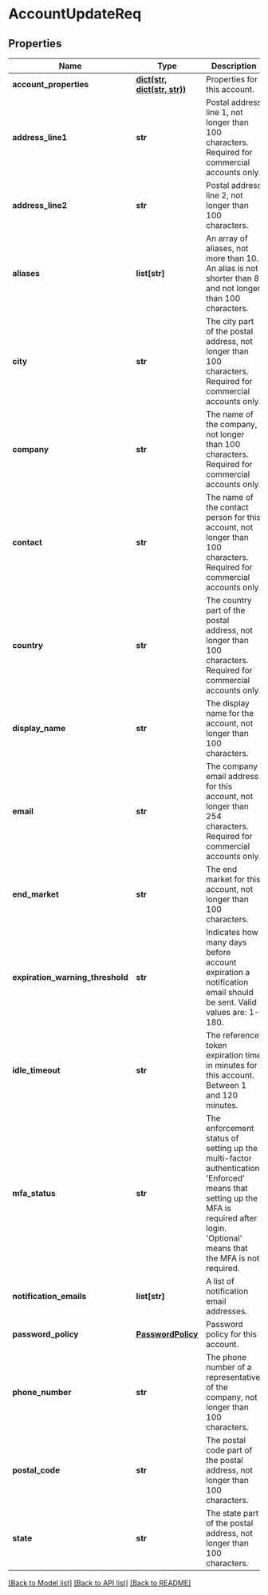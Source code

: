 # AccountUpdateReq

## Properties
Name | Type | Description | Notes
------------ | ------------- | ------------- | -------------
**account_properties** | [**dict(str, dict(str, str))**](dict.md) | Properties for this account. | [optional] 
**address_line1** | **str** | Postal address line 1, not longer than 100 characters. Required for commercial accounts only. | [optional] 
**address_line2** | **str** | Postal address line 2, not longer than 100 characters. | [optional] 
**aliases** | **list[str]** | An array of aliases, not more than 10. An alias is not shorter than 8 and not longer than 100 characters. | [optional] 
**city** | **str** | The city part of the postal address, not longer than 100 characters. Required for commercial accounts only. | [optional] 
**company** | **str** | The name of the company, not longer than 100 characters. Required for commercial accounts only. | [optional] 
**contact** | **str** | The name of the contact person for this account, not longer than 100 characters. Required for commercial accounts only. | [optional] 
**country** | **str** | The country part of the postal address, not longer than 100 characters. Required for commercial accounts only. | [optional] 
**display_name** | **str** | The display name for the account, not longer than 100 characters. | [optional] 
**email** | **str** | The company email address for this account, not longer than 254 characters. Required for commercial accounts only. | [optional] 
**end_market** | **str** | The end market for this account, not longer than 100 characters. | [optional] 
**expiration_warning_threshold** | **str** | Indicates how many days before account expiration a notification email should be sent. Valid values are: 1-180. | [optional] 
**idle_timeout** | **str** | The reference token expiration time in minutes for this account. Between 1 and 120 minutes. | [optional] 
**mfa_status** | **str** | The enforcement status of setting up the multi-factor authentication. &#39;Enforced&#39; means that setting up the MFA is required after login. &#39;Optional&#39; means that the MFA is not required. | [optional] 
**notification_emails** | **list[str]** | A list of notification email addresses. | [optional] 
**password_policy** | [**PasswordPolicy**](PasswordPolicy.md) | Password policy for this account. | [optional] 
**phone_number** | **str** | The phone number of a representative of the company, not longer than 100 characters. | [optional] 
**postal_code** | **str** | The postal code part of the postal address, not longer than 100 characters. | [optional] 
**state** | **str** | The state part of the postal address, not longer than 100 characters. | [optional] 

[[Back to Model list]](../README.md#documentation-for-models) [[Back to API list]](../README.md#documentation-for-api-endpoints) [[Back to README]](../README.md)


